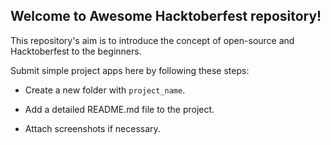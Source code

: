 ## Welcome to Awesome Hacktoberfest repository!

This repository's aim is to introduce the concept of open-source and Hacktoberfest to the beginners. 

Submit simple project apps here by following these steps:

* Create a new folder with `project_name`.

* Add a detailed README.md file to the project.

* Attach screenshots if necessary.
